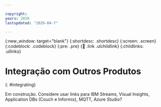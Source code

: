 ```yaml
---

copyright:
years: 2020
lastupdated: "2020-04-7"

---
```


{:new_window: target="blank"}
{:shortdesc: .shortdesc}
{:screen: .screen}
{:codeblock: .codeblock}
{:pre: .pre}
{:child: .link .ulchildlink}
{:childlinks: .ullinks}

# Integração com Outros Produtos
{: #integrating}

Em construção. Considere usar links para IBM Streams, Visual Insights, Application DBs (Couch e Informix), MQTT, Azure Studio?
